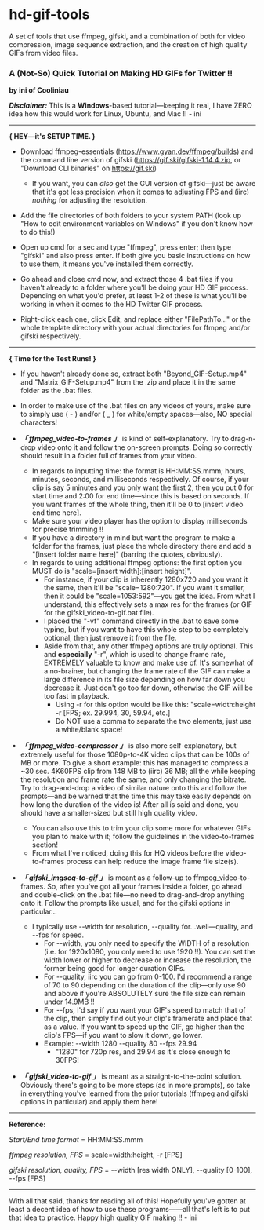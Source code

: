 # hd-gif-tools
A set of tools that use ffmpeg, gifski, and a combination of both for video compression, image sequence extraction, and the creation of high quality GIFs from video files.

### **A (Not-So) Quick Tutorial on Making HD GIFs for Twitter !!**

**by ini of Cooliniau**

***Disclaimer:*** This is a **Windows**-based tutorial—keeping it real, I have ZERO idea how this would work for Linux, Ubuntu, and Mac !! - ini

---------

**{ HEY—it's SETUP TIME. }**
- Download ffmpeg-essentials (https://www.gyan.dev/ffmpeg/builds) and the command line version of gifski (https://gif.ski/gifski-1.14.4.zip, or "Download CLI binaries" on https://gif.ski)
  - If you want, you can *also* get the GUI version of gifski—just be aware that it's got less precision when it comes to adjusting FPS and (iirc) *nothing* for adjusting the resolution.

- Add the file directories of both folders to your system PATH (look up "How to edit environment variables on Windows" if you don't know how to do this!)

- Open up cmd for a sec and type "ffmpeg", press enter; then type "gifski" and also press enter. If both give you basic instructions on how to use them, it means you've installed them correctly.

- Go ahead and close cmd now, and extract those 4 .bat files if you haven't already to a folder where you'll be doing your HD GIF process. Depending on what you'd prefer, at least 1-2 of these is what you'll be working in when it comes to the HD Twitter GIF process.

- Right-click each one, click Edit, and replace either "FilePathTo..." or the whole template directory with your actual directories for ffmpeg and/or gifski respectively.

---------

**{ Time for the Test Runs! }**
- If you haven't already done so, extract both "Beyond_GIF-Setup.mp4" and "Matrix_GIF-Setup.mp4" from the .zip and place it in the same folder as the .bat files.

- In order to make use of the .bat files on any videos of yours, make sure to simply use ( - ) and/or ( _ ) for white/empty spaces—also, NO special characters!

- ***「 ffmpeg_video-to-frames 」*** is kind of self-explanatory. Try to drag-n-drop video onto it and follow the on-screen prompts. Doing so correctly should result in a folder full of frames from your video.
  - In regards to inputting time: the format is HH:MM:SS.mmm; hours, minutes, seconds, and milliseconds respectively. Of course, if your clip is say 5 minutes and you only want the first 2, then you put 0 for start time and 2:00 for end time—since this is based on seconds. If you want frames of the whole thing, then it'll be 0 to [insert video end time here].
  - Make sure your video player has the option to display milliseconds for precise trimming !!
  - If you have a directory in mind but want the program to make a folder for the frames, just place the whole directory there and add a "\[insert folder name here]" (barring the quotes, obviously).
  - In regards to using additional ffmpeg options: the first option you MUST do is "scale=[insert width]:[insert height]".
    - For instance, if your clip is inherently 1280x720 and you want it the same, then it'll be "scale=1280:720". If you want it smaller, then it could be "scale=1053:592"—you get the idea. From what I understand, this effectively sets a max res for the frames (or GIF for the gifski_video-to-gif.bat file).
    - I placed the "-vf" command directly in the .bat to save some typing, but if you want to have this whole step to be completely optional, then just remove it from the file.
    - Aside from that, any other ffmpeg options are truly optional. This and **especially** "-r", which is used to change frame rate, EXTREMELY valuable to know and make use of. It's somewhat of a no-brainer, but changing the frame rate of the GIF can make a large difference in its file size depending on how far down you decrease it. Just don't go too far down, otherwise the GIF will be too fast in playback.
      - Using -r for this option would be like this: "scale=width:height -r [FPS; ex. 29.994, 30, 59.94, etc.]
      - Do NOT use a comma to separate the two elements, just use a white/blank space!

- ***「 ffmpeg_video-compressor 」*** is also more self-explanatory, but extremely useful for those 1080p-to-4K video clips that can be 100s of MB or more. To give a short example: this has managed to compress a ~30 sec. 4K60FPS clip from 148 MB to (iirc) 36 MB; all the while keeping the resolution and frame rate the same, and only changing the bitrate. Try to drag-and-drop a video of similar nature onto this and follow the prompts—and be warned that the time this may take easily depends on how long the duration of the video is! After all is said and done, you should have a smaller-sized but still high quality video.
  - You can also use this to trim your clip some more for whatever GIFs you plan to make with it; follow the guidelines in the video-to-frames section! 
  - From what I've noticed, doing this for HQ videos before the video-to-frames process can help reduce the image frame file size(s).

- ***「 gifski_imgseq-to-gif 」*** is meant as a follow-up to ffmpeg_video-to-frames. So, after you've got all your frames inside a folder, go ahead and double-click on the .bat file—no need to drag-and-drop anything onto it. Follow the prompts like usual, and for the gifski options in particular...
  - I typically use --width for resolution, --quality for...well—quality, and --fps for speed.
    - For --width, you only need to specify the WIDTH of a resolution (i.e. for 1920x1080, you only need to use 1920 !!). You can set the width lower or higher to decrease or increase the resolution, the former being good for longer duration GIFs.
    - For --quality, iirc you can go from 0-100. I'd recommend a range of 70 to 90 depending on the duration of the clip—only use 90 and above if you're ABSOLUTELY sure the file size can remain under 14.9MB !!
    - For --fps, I'd say if you want your GIF's speed to match that of the clip, then simply find out your clip's framerate and place that as a value. If you want to speed up the GIF, go higher than the clip's FPS—if you want to slow it down, go lower.
    - Example: --width 1280 --quality 80 --fps 29.94
      - "1280" for 720p res, and 29.94 as it's close enough to 30FPS!

- ***「 gifski_video-to-gif 」*** is meant as a straight-to-the-point solution. Obviously there's going to be more steps (as in more prompts), so take in everything you've learned from the prior tutorials (ffmpeg and gifski options in particular) and apply them here!

---------

**Reference:**

*Start/End time format* = HH:MM:SS.mmm

*ffmpeg resolution, FPS* = scale=width:height, -r [FPS]

*gifski resolution, quality, FPS* = --width [res width ONLY], --quality [0-100], --fps [FPS]

---------

With all that said, thanks for reading all of this!
Hopefully you've gotten at least a decent idea of how to use these programs——all that's left is to put that idea to practice. Happy high quality GIF making !! - ini
